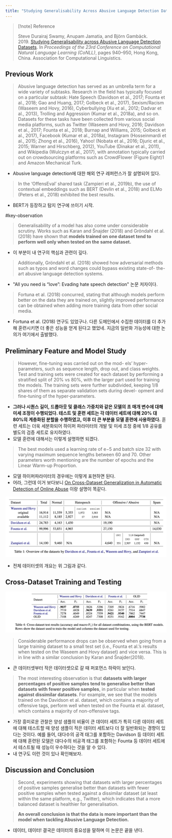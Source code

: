 ```yaml
---
title: "Studying Generalisability Across Abusive Language Detection Datasets"
---
```


> [!note] Reference  
> 
> Steve Durairaj Swamy, Anupam Jamatia, and Björn Gambäck. 2019. [Studying Generalisability across Abusive Language Detection Datasets](https://aclanthology.org/K19-1088). In _Proceedings of the 23rd Conference on Computational Natural Language Learning (CoNLL)_, pages 940–950, Hong Kong, China. Association for Computational Linguistics.

## Previous Work

> Abusive language detection has served as an umbrella term for a wide variety of subtasks. Research in the field has typically focused on a particular subtask: Hate Speech (Davidson et al., 2017; Founta et al., 2018; Gao and Huang, 2017; Golbeck et al., 2017), Sexism/Racism (Waseem and Hovy, 2016), Cyberbullying (Xu et al., 2012; Dadvar et al., 2013), Trolling and Aggression (Kumar et al., 2018a), and so on. 
> Datasets for these tasks have been collected from various social media platforms, such as Twitter (Waseem and Hovy, 2016; Davidson et al., 2017; Founta et al., 2018; Burnap and Williams, 2015; Golbeck et al., 2017), Facebook (Kumar et al., 2018a), Instagram (Hosseinmardi et al., 2015; Zhong et al., 2016), Yahoo! (Nobata et al., 2016; Djuric et al., 2015; Warner and Hirschberg, 2012), YouTube (Dinakar et al., 2011), and Wikipedia (Wulczyn et al., 2017), with annotation typically carried out on crowdsourcing platforms such as CrowdFlower (Figure Eight)1 and Amazon Mechanical Turk.
- Abusive language detection에 대한 해외 연구 레퍼런스가 잘 설명되어 있다.

> In the ‘OffensEval’ shared task (Zampieri et al., 2019b), the use of contextual embeddings such as BERT (Devlin et al., 2018) and ELMo (Peters et al., 2018) exhibited the best results.
- BERT가 등장하고 탐지 연구에 쓰이기 시작. 

#key-observation 
> Generalisability of a model has also come under considerable scrutiny. Works such as Karan and Šnajder (2018) and Gröndahl et al. (2018) have shown that **models trained on one dataset tend to perform well only when tested on the same dataset.**
- 이 부분이 내 연구의 핵심과 관련이 깊다. 

> Additionally, Gröndahl et al. (2018) showed how adversarial methods such as typos and word changes could bypass existing state-of- the-art abusive language detection systems.
- "All you need is “love”: Evading hate speech detection" 논문 저자이다. 

> Fortuna et al. (2018) concurred, stating that although models perform better on the data they are trained on, slightly improved performance can be obtained when adding more training data from other social media.
- Fortuna et al. (2018) 연구도 있었구나. 다른 도메인에서 수집한 데이터를 더 추가해 훈련시키면 더 좋은 성능을 얻게 된다고 했었네. 지금의 일반화 가능성에 대한 논의가 여기에서 출발했다.

## Preliminary Feature and Model Study

> However, fine-tuning was carried out on the mod- els’ hyper-parameters, such as sequence length, drop out, and class weights. Test and training sets were created for each dataset by performing a stratified split of 20% vs 80%, with the larger part used for training the models. The training sets were further subdivided, keeping 1/8 shares of them as separate validation sets during devel- opment and fine-tuning of the hyper-parameters.
- **그러나 시퀀스 길이, 드롭아웃 및 클래스 가중치와 같은 모델의 초 매개 변수에 대해 미세 조정이 수행되었다. 테스트 및 훈련 세트는 각 데이터 세트에 대해 20% 대 80%의 계층화된 분할을 수행하였고, 이후 더 큰 부분을 모델 훈련에 사용하였다.**  훈련 세트는 더욱 세분화되어 하이퍼 파라미터의 개발 및 미세 조정 중에 1/8 공유를 별도의 검증 세트로 유지하였다.
- 모델 훈련에 대해서는 이렇게 설명하면 되겠다.

> The best models used a learning rate of e−5 and batch size 32 with varying maximum sequence lengths between 60 and 70. Other parameters worth mentioning are the number of epochs and the Linear Warm-up Proportion.
- 모델 하이퍼파라미터의 경우에는 이렇게 표현하면 된다.
- 어라, 그런데 이거 보다보니 [On Cross-Dataset Generalization in Automatic Detection of Online Abuse](notes/paper-review/On%20Cross-Dataset%20Generalization%20in%20Automatic%20Detection%20of%20Online%20Abuse.md) 이랑 설명이 똑같다. 

![Table 1: Overview of the datasets by Davidson et al., Founta et al., Waseem and Hovy, and Zampieri et al.](Datasets-overview.png)
- 전체 데이터셋의 개요는 위 그림과 같다. 

## Cross-Dataset Training and Testing

![Table 4: Cross-dataset test results (accuracy and macro-F1)](Cross-dataset-test-results.png)
> Considerable performance drops can be observed when going from a large training dataset to a small test set (i.e., Founta et al.’s results when tested on the Waseem and Hovy dataset) and vice versa. This is in line with a similar conclusion by Karan and Šnajder(2018). 
- 큰 데이터셋부터 작은 데이터셋으로 갈 때 퍼포먼스 하락이 보인다. 

> The most interesting observation is that **datasets with larger percentages of positive samples tend to** **generalise better than datasets with fewer positive samples**, in particular when **tested against dissimilar datasets**. For example, we see that the models trained on the Davidson et al. dataset, which contains a majority of offensive tags, perform well when tested on the Founta et al. dataset, which contains a majority of non-offensive tags.
- 가장 흥미로운 관찰은 양성 샘플의 비율이 큰 데이터 세트가 특히 다른 데이터 세트에 대해 테스트할 때 양성 샘플이 적은 데이터 세트보다 더 잘 일반화되는 경향이 있다는 것이다. 예를 들어, 대다수의 공격 태그를 포함하는 Davidson 등 데이터 세트에 대해 훈련된 모델은 대다수의 비공격 태그를 포함하는 Founta 등 데이터 세트에서 테스트될 때 성능이 우수하다는 것을 알 수 있다.
- 내 연구도 이런 것이 있나 확인해보자. 

## Discussion and Conclusion

> Second, experiments showing that datasets with larger percentages of positive samples generalise better than datasets with fewer positive samples when tested against a dissimilar dataset (at least within the same platform, e.g., Twitter), which indicates that a more balanced dataset is healthier for generalisation.

> **An overall conclusion is that the data is more important than the model when tackling Abusive Language Detection.**
- 데이터, 데이터! 결국은 데이터의 중요성을 말하며 이 논문은 끝을 낸다. 
